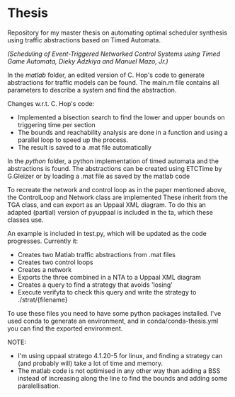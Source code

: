 # Thesis
Repository for my master thesis on automating optimal scheduler synthesis using traffic abstractions based on Timed Automata.

*(Scheduling of Event-Triggered Networked Control Systems using Timed Game Automata, Dieky Adzkiya and Manuel Mazo, Jr.)*

In the *matlab* folder, an edited version of C. Hop's code to generate abstractions for traffic models can be found.
The main.m file contains all parameters to describe a system and find the abstraction.

Changes w.r.t. C. Hop's code:

- Implemented a bisection search to find the lower and upper bounds on triggering time per section
- The bounds and reachability analysis are done in a function and using a parallel loop to speed up the process.
- The result is saved to a .mat file automatically

In the *python* folder, a python implementation of timed automata and the abstractions is found.
The abstractions can be created using ETCTime by G.Gleizer or by loading a .mat file as saved by the matlab code

To recreate the network and control loop as in the paper mentioned above, the ControlLoop and Network class are implemented
These inherit from the TGA class, and can export as an Uppaal XML diagram.
To do this an adapted (partial) version of pyuppaal is included in the ta, which these classes use.

An example is included in test.py, which will be updated as the code progresses.
Currently it:
 - Creates two Matlab traffic abstractions from .mat files
 - Creates two control loops
 - Creates a network
 - Exports the three combined in a NTA to a Uppaal XML diagram
 - Creates a query to find a strategy that avoids 'losing'
 - Execute verifyta to check this query and write the strategy to ./strat/{filename}
 
 To use these files you need to have some python packages installed. I've used conda to generate an environment, and 
 in conda/conda-thesis.yml you can find the exported environment. 
 
NOTE:
- I'm using uppaal stratego 4.1.20-5 for linux, and finding a strategy can (and probably will) take a lot of time and memory.
- The matlab code is not optimised in any other way than adding a BSS instead of increasing along the line to find the bounds and adding some paralellisation. 

